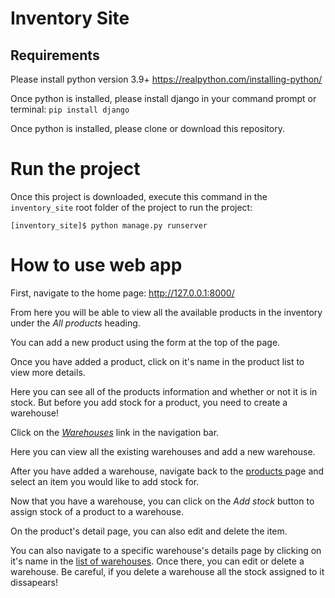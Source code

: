 # Inventory Site

## Requirements 
 
Please install python version 3.9+ https://realpython.com/installing-python/ 

Once python is installed, please install django in your command prompt or terminal: 
`pip install django`

Once python is installed, please clone or download this repository. 

# Run the project

Once this project is downloaded, execute this command in the `inventory_site` root folder of the project to run the project:

`[inventory_site]$ python manage.py runserver`
# How to use web app

First, navigate to the home page: http://127.0.0.1:8000/

From here you will be able to view all the available products in the inventory under the *All products* heading.

You can add a new product using the form at the top of the page.

Once you have added a product, click on it's name in the product list to view more details.

Here you can see all of the products information and whether or not it is in stock. But before you add stock for a product, you need to create a warehouse!

Click on the [*Warehouses*](http://127.0.0.1:8000/inventory/warehouses/) link in the navigation bar.

Here you can view all the existing warehouses and add a new warehouse.

After you have added a warehouse, navigate back to the [products ](http://127.0.0.1:8000/inventory/products/)page and select an item you would like to add stock for.

Now that you have a warehouse, you can click on the *Add stock* button to assign stock of a product to a warehouse.

On the product's detail page, you can also edit and delete the item.

You can also navigate to a specific warehouse's details page by clicking on it's name in the [list of warehouses](http://127.0.0.1:8000/inventory/warehouses/). Once there, you can edit or delete a warehouse. Be careful, if you delete a warehouse all the stock assigned to it dissapears!
